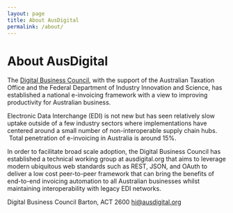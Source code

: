 ```yaml
---
layout: page
title: About AusDigital
permalink: /about/
---
```

# About AusDigital

The [Digital Business Council](http://digitalbusinesscouncil.com.au/), with the support of the Australian Taxation Office and the Federal Department of Industry Innovation and Science, has established a national e-invoicing framework with a view to improving productivity for Australian business.  

Electronic Data Interchange (EDI) is not new but has seen relatively slow uptake outside of a few industry sectors where implementations have centered around a small number of non-interoperable supply chain hubs.  Total penetration of e-invoicing in Australia is around 15%.

In order to facilitate broad scale adoption, the Digital Business Council has established a technical working group at ausdigital.org that aims to leverage modern ubiquitous web standards such as REST, JSON, and OAuth to deliver a low cost peer-to-peer framework that can bring the benefits of end-to-end invoicing automation to all Australian businesses whilst maintaining interoperability with legacy EDI networks.

Digital Business Council
Barton, ACT 2600
hi@ausdigital.org
